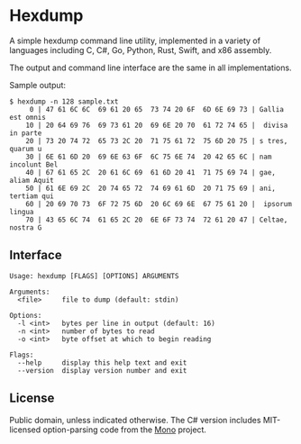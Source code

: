 
Hexdump
=======

A simple hexdump command line utility, implemented in a variety of languages including C, C#, Go, Python, Rust, Swift, and x86 assembly.

The output and command line interface are the same in all implementations.

Sample output:

    $ hexdump -n 128 sample.txt
         0 | 47 61 6C 6C  69 61 20 65  73 74 20 6F  6D 6E 69 73 | Gallia est omnis
        10 | 20 64 69 76  69 73 61 20  69 6E 20 70  61 72 74 65 |  divisa in parte
        20 | 73 20 74 72  65 73 2C 20  71 75 61 72  75 6D 20 75 | s tres, quarum u
        30 | 6E 61 6D 20  69 6E 63 6F  6C 75 6E 74  20 42 65 6C | nam incolunt Bel
        40 | 67 61 65 2C  20 61 6C 69  61 6D 20 41  71 75 69 74 | gae, aliam Aquit
        50 | 61 6E 69 2C  20 74 65 72  74 69 61 6D  20 71 75 69 | ani, tertiam qui
        60 | 20 69 70 73  6F 72 75 6D  20 6C 69 6E  67 75 61 20 |  ipsorum lingua
        70 | 43 65 6C 74  61 65 2C 20  6E 6F 73 74  72 61 20 47 | Celtae, nostra G


## Interface

    Usage: hexdump [FLAGS] [OPTIONS] ARGUMENTS

    Arguments:
      <file>     file to dump (default: stdin)

    Options:
      -l <int>   bytes per line in output (default: 16)
      -n <int>   number of bytes to read
      -o <int>   byte offset at which to begin reading

    Flags:
      --help     display this help text and exit
      --version  display version number and exit


## License

Public domain, unless indicated otherwise. The C# version includes MIT-licensed option-parsing code from the [Mono](https://github.com/mono/mono) project.
